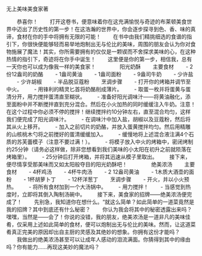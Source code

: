 无上美味美食家著

　　恭喜你！
　　打开这卷书，便意味着你在这充满愉悦与奇迹的布莱顿美食世界中迈出了历史性的第一步！在这浩瀚的世界中，你会逐步探寻到色、香、味的真谛，食材在你的手中将拥有无限的可能！
　　在书中由我们精挑细选的食谱的指引下，你很快便能够轻而易举地炮制出无与伦比的美味，周围的朋友会认为你对食物施展了魔法！其实，你所需要拥有的仅仅是一颗锲而不舍探求美味的心，在这种热情的指引下，奇迹将在你手中诞生！
　　这里便是你的第一步，相信我，总有一天你也可以成为像我一样的美食家！
　　
　　阳光奶酥
　　主要食材
　　- 2份12盎司的奶酪
　　- 1盎司黄油
　　- 1盎司面粉
　　- 9盎司牛奶
　　- 少许盐
　　- 少许胡椒
　　- 半品脱豆蔻粉
　　烹调步骤
　　- 打开你的烤箱并调节至中火。
　　- 用锋利的精灵匕首将奶酪削成薄片。
　　- 取蛋一枚并将蛋黄与蛋清分开，用力搅拌蛋清直至糊状。
　　- 准备好阳光调味汁——将黄油融化，添至面粉中并不断搅拌直到充分混合。然后在小火加热的同时缓缓注入牛奶。注意！在这个过程中你必须不停的搅拌！继续搅拌约10分钟左右，直至混合均匀，这样我们便完成了阳光调味汁。
　　- 在调味汁中加入盐，胡椒以及豆蔻粉，然后将其从火上移开。
　　- 加入之前切片的奶酪，并放入蛋黄搅拌均匀。然后用精雕的山核桃木勺将之前搅好的蛋清缓缓加入。
　　- 缓慢地将上述混合液注满4个石质的苏芙蕾模子（注意不要过满！）。
　　- 将模子放入中火的烤箱中，密闭烤制约25分钟（请务必这样做，除非您想看到我们美味的小太阳在初升之前就陨落在烤箱里）。
　　- 25分钟后打开烤箱，并将其迅速从模子里取出。
　　接下来，便尽情享受那美味而又如太阳般夺目的阳光奶酥吧！
　　
　　绝美浓汤
　　主要食材
　　- 4杯鸡汤
　　- 4杯牛肉汤
　　- 2 12盎司黄油
　　- 1木质大酒壶的面粉
　　- 1杯胡萝卜丁
　　- 12杯洋葱丁
　　烹调步骤
　　- 开火，并以小火预热。
　　- 将所有食材加到一个大汤锅中。
　　- 用力搅拌！
　　- 当感觉到热度时，立即将其倒入陶制汤碗中。
　　接下来，美食家的招牌——绝美浓汤便完成了！
　　先别急，我知道你在想什么。“就这么简单？如此简单的一道菜竟然是我的招牌？其中到底还有什么秘密？
　　你认为我会将其中的秘密透露出来吗？嘿嘿，当然是——会了！你说的没错，我的朋友，绝美浓汤是一道非凡的美味佳肴，仅采用上述如此简单的食材，便可以炮制出无与伦比的美味。然而，让这道菜肴真正完美的原因却出自主厨的灵感及其绝妙的想象。你拥有这份才能吗？
　　我做出的绝美浓汤甚至可以让成年人感动的泪流满面。你猜得到其中的缘由吗？你有能力……再现这美妙的魔法吗？